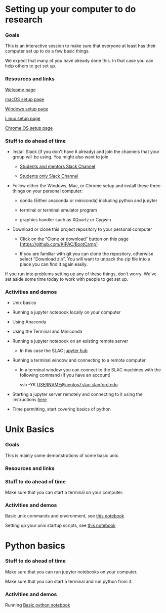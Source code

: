 # Setting up your computer to do research

### Goals

This is an interactive session to make sure that everyone at least has their computer set up to do a few basic things.  

We expect that many of you have already done this.  In that case you can help others to get set up.

### Resources and links

[Welcome page](../../README.md)

[macOS setup page](../macos_setup.md)

[Windows setup page](../windows_setup.md)

[Linux setup page](../linux_setup.md)

[Chrome OS setup page](../chrome_os_setup.md)

### Stuff to do ahead of time

- Install Slack (if you don't have it already) and join the channels that your group will be using.  You might also want to join

  - [Students and mentors Slack Channel](https://KIPAC.slack.com/messages/summer-students-plus-mentors)

  - [Students only Slack Channel](https://KIPAC.slack.com/messages/summer-students)

- Follow either the Windows, Mac, or Chrome setup and install these three things on your personal computer:

   - conda (Either anaconda or miniconda) including python and jupyter 

   - terminal or terminal emulator program

   - graphics handler such as XQuartz or Cygwin
   
- Download or clone this project repository to your personal computer

    - Click on the "Clone or download" button on this page [https://github.com/KIPAC/BootCamp]  
    
    - If you are familiar with git you can clone the repository, otherwise select "Download zip".  You will want to unpack the zip file into a place you can find it again easily.

If you run into problems setting up any of these things, don't worry.  We've set aside some time today to work with people to get set up.

### Activities and demos

- Unix basics
-  Running a jupyter notebook locally on your computer

  - Using Anaconda
 
  - Using the Terminal and Miniconda

- Running a jupyter notebook on an existing remote server 

  - In this case the SLAC [jupyter hub](https://jupyter.slac.stanford.edu/)

- Running a terminal window and connecting to a remote computer

  - In a terminal window you can connect to the SLAC machines with the following command (if you have an account)
  
      ssh -YK USERNAME@centos7.slac.stanford.edu

- Starting a jupyter server remotely and connecting to it using the instructions [here](../jupyter_tunnel.md)
- Time permitting, start covering basics of python

# Unix Basics

### Goals

This is mainly some demonstrations of some basic unix.

### Resources and links

### Stuff to do ahead of time

Make sure that you can start a terminal on your computer.

### Activities and demos

Basic unix commands and environment, see [this notebook](../../Unix/Unix%20(1).ipynb)

Setting up your unix startup scripts, see [this notebook](../../Unix/Unix%20(2).ipynb)

# Python basics

### Stuff to do ahead of time

Make sure that you can run jupyter notebooks on your computer.  

Make sure that you can start a terminal and run python from it.

### Activities and demos

Running [Basic python notebook](../../Python/Python%20(1).ipynb)


